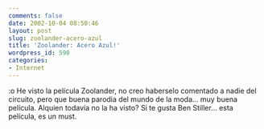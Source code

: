 ```yaml
---
comments: false
date: 2002-10-04 08:50:46
layout: post
slug: zoolander-acero-azul
title: 'Zoolander: Acero Azul!'
wordpress_id: 590
categories:
- Internet
---
```


:o He visto la película Zoolander, no creo haberselo comentado a nadie del circuito, pero que buena parodia del mundo de la moda… muy buena película. Alquien todavía no la ha visto? Si te gusta Ben Stiller… esta película, es un must.




 
